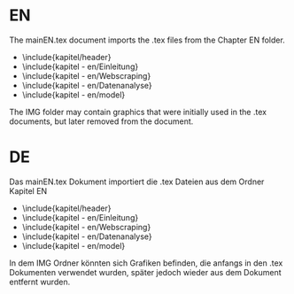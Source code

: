 # EN

The mainEN.tex document imports the .tex files from the Chapter EN folder.
	
-  \include{kapitel/header}
-  \include{kapitel - en/Einleitung}
-  \include{kapitel - en/Webscraping}
-  \include{kapitel - en/Datenanalyse}
-  \include{kapitel - en/model}
  
The IMG folder may contain graphics that were initially used in the .tex documents, 
but later removed from the document. 

# DE

Das mainEN.tex Dokument importiert die .tex Dateien aus dem Ordner Kapitel EN

-  \include{kapitel/header}
-  \include{kapitel - en/Einleitung}
-  \include{kapitel - en/Webscraping}
-  \include{kapitel - en/Datenanalyse}
-  \include{kapitel - en/model}

In dem IMG Ordner könnten sich Grafiken befinden, die anfangs in den .tex Dokumenten verwendet wurden, 
später jedoch wieder aus dem Dokument entfernt wurden. 
